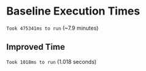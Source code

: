 # Baseline Execution Times
`Took 475341ms to run` (~7.9 minutes)

## Improved Time
`Took 1018ms to run` (1.018 seconds)